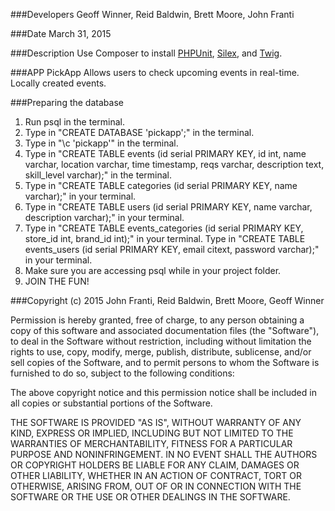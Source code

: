 ###Developers
Geoff Winner, Reid Baldwin, Brett Moore, John Franti

###Date
March 31, 2015<br />

###Description
Use Composer to install [PHPUnit](https://phpunit.de/), [Silex](http://silex.sensiolabs.org/), and [Twig](http://twig.sensiolabs.org/).

###APP
PickApp
Allows users to check upcoming events in real-time. Locally created events.

###Preparing the database
1. Run psql in the terminal.
2. Type in "CREATE DATABASE 'pickapp';" in the terminal.
3. Type in "\c 'pickapp'" in the terminal.
4. Type in "CREATE TABLE events (id serial PRIMARY KEY, id int, name varchar, location varchar, time timestamp, reqs varchar, description text, skill_level varchar);" in the terminal.
5. Type in "CREATE TABLE categories (id serial PRIMARY KEY, name varchar);" in your terminal.
5. Type in "CREATE TABLE users (id serial PRIMARY KEY, name varchar, description varchar);" in your terminal.
6. Type in "CREATE TABLE events_categories (id serial PRIMARY KEY, store_id int, brand_id int);" in your terminal.
Type in "CREATE TABLE events_users (id serial PRIMARY KEY, email citext, password varchar);" in your terminal.
6. Make sure you are accessing psql while in your project folder.
7. JOIN THE FUN!


###Copyright (c) 2015 John Franti, Reid Baldwin, Brett Moore, Geoff Winner

Permission is hereby granted, free of charge, to any person obtaining a copy
of this software and associated documentation files (the "Software"), to deal
in the Software without restriction, including without limitation the rights
to use, copy, modify, merge, publish, distribute, sublicense, and/or sell
copies of the Software, and to permit persons to whom the Software is
furnished to do so, subject to the following conditions:

The above copyright notice and this permission notice shall be included in
all copies or substantial portions of the Software.

THE SOFTWARE IS PROVIDED "AS IS", WITHOUT WARRANTY OF ANY KIND, EXPRESS OR
IMPLIED, INCLUDING BUT NOT LIMITED TO THE WARRANTIES OF MERCHANTABILITY,
FITNESS FOR A PARTICULAR PURPOSE AND NONINFRINGEMENT. IN NO EVENT SHALL THE
AUTHORS OR COPYRIGHT HOLDERS BE LIABLE FOR ANY CLAIM, DAMAGES OR OTHER
LIABILITY, WHETHER IN AN ACTION OF CONTRACT, TORT OR OTHERWISE, ARISING FROM,
OUT OF OR IN CONNECTION WITH THE SOFTWARE OR THE USE OR OTHER DEALINGS IN
THE SOFTWARE.

